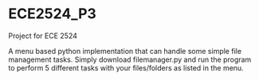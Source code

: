 # ECE2524_P3
Project for ECE 2524

A menu based python implementation that can handle some simple file management tasks. Simply download filemanager.py and run the program to perform 5 different tasks with your files/folders as listed in the menu.
